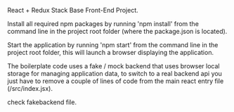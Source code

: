 React + Redux Stack Base Front-End Project.

Install all required npm packages by running 'npm install' from the command line in the project root folder (where the package.json is located).

Start the application by running 'npm start' from the command line in the project root folder, this will launch a browser displaying the application.

The boilerplate code uses a fake / mock backend that uses browser local storage for managing application data, to switch to a real backend api you just have to remove a couple of lines of code from the main react entry file (/src/index.jsx).

check fakebackend file.
